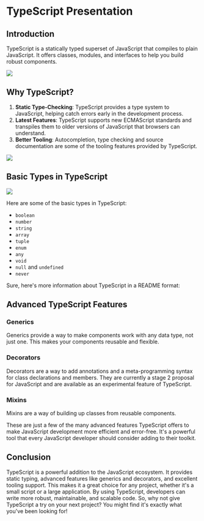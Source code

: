 
# TypeScript Presentation

## Introduction

TypeScript is a statically typed superset of JavaScript that compiles to plain JavaScript. It offers classes, modules, and interfaces to help you build robust components.

![](https://i.ytimg.com/vi/SeF-ar1HyHs/maxresdefault.jpg)
## Why TypeScript?
1. **Static Type-Checking**: TypeScript provides a type system to JavaScript, helping catch errors early in the development process.
2. **Latest Features**: TypeScript supports new ECMAScript standards and transpiles them to older versions of JavaScript that browsers can understand.
3. **Better Tooling**: Autocompletion, type checking and source documentation are some of the tooling features provided by TypeScript.

![](https://image.slidesharecdn.com/typescript-160609184555/95/type-script-2-1024.jpg?cb=1465498144)

## Basic Types in TypeScript

![](https://th.bing.com/th/id/R.36c4b1eba266efed8b8ca557018f7309?rik=SfBOpGCscvCtaw&pid=ImgRaw&r=0)

Here are some of the basic types in TypeScript:


- `boolean`
- `number`
- `string`
- `array`
- `tuple`
- `enum`
- `any`
- `void`
- `null` and `undefined`
- `never`

Sure, here's more information about TypeScript in a README format:

## Advanced TypeScript Features

### Generics

Generics provide a way to make components work with any data type, not just one. This makes your components reusable and flexible.

### Decorators

Decorators are a way to add annotations and a meta-programming syntax for class declarations and members. They are currently a stage 2 proposal for JavaScript and are available as an experimental feature of TypeScript.

### Mixins

Mixins are a way of building up classes from reusable components.

These are just a few of the many advanced features TypeScript offers to make JavaScript development more efficient and error-free. It's a powerful tool that every JavaScript developer should consider adding to their toolkit. 

## Conclusion

TypeScript is a powerful addition to the JavaScript ecosystem. It provides static typing, advanced features like generics and decorators, and excellent tooling support. This makes it a great choice for any project, whether it's a small script or a large application. By using TypeScript, developers can write more robust, maintainable, and scalable code. So, why not give TypeScript a try on your next project? You might find it's exactly what you've been looking for!
 
